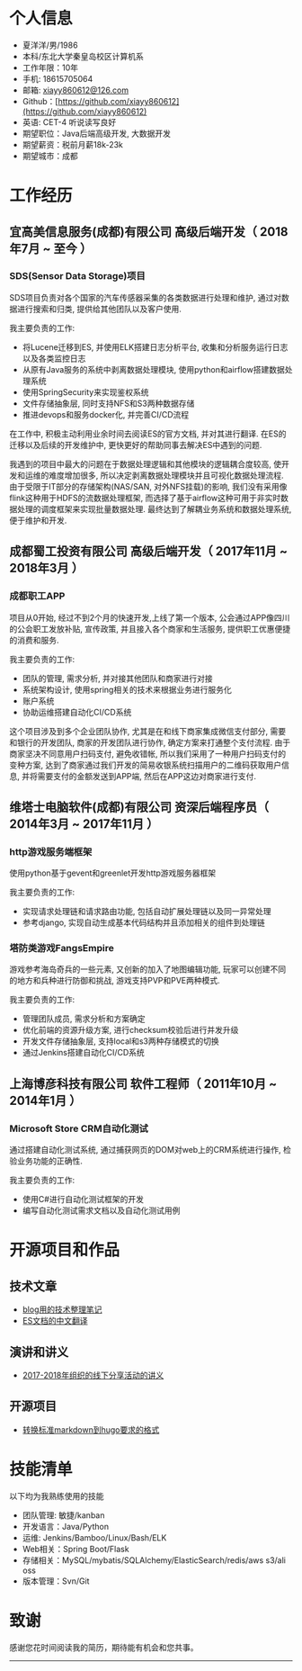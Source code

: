 # 个人信息

 - 夏洋洋/男/1986 
 - 本科/东北大学秦皇岛校区计算机系 
 - 工作年限：10年
 - 手机: 18615705064
 - 邮箱: xiayy860612@126.com
 - Github：[https://github.com/xiayy860612](https://github.com/xiayy860612)
 - 英语: CET-4 听说读写良好
 - 期望职位：Java后端高级开发, 大数据开发
 - 期望薪资：税前月薪18k-23k
 - 期望城市：成都

# 工作经历

## 宜高美信息服务(成都)有限公司 高级后端开发（ 2018年7月 ~ 至今 ）

### SDS(Sensor Data Storage)项目 
SDS项目负责对各个国家的汽车传感器采集的各类数据进行处理和维护, 
通过对数据进行搜索和归类, 提供给其他团队以及客户使用.

我主要负责的工作:
- 将Lucene迁移到ES, 并使用ELK搭建日志分析平台, 收集和分析服务运行日志以及各类监控日志
- 从原有Java服务的系统中剥离数据处理模块, 使用python和airflow搭建数据处理系统
- 使用SpringSecurity来实现鉴权系统
- 文件存储抽象层, 同时支持NFS和S3两种数据存储
- 推进devops和服务docker化, 并完善CI/CD流程

在工作中, 积极主动利用业余时间去阅读ES的官方文档, 并对其进行翻译.
在ES的迁移以及后续的开发维护中, 更快更好的帮助同事去解决ES中遇到的问题.

我遇到的项目中最大的问题在于数据处理逻辑和其他模块的逻辑耦合度较高, 使开发和运维的难度增加很多, 所以决定剥离数据处理模块并且可视化数据处理流程.
由于受限于IT部分的存储架构(NAS/SAN, 对外NFS挂载)的影响, 
我们没有采用像flink这种用于HDFS的流数据处理框架, 
而选择了基于airflow这种可用于非实时数据处理的调度框架来实现批量数据处理.
最终达到了解耦业务系统和数据处理系统, 便于维护和开发.

## 成都蜀工投资有限公司 高级后端开发（ 2017年11月 ~ 2018年3月 ）

### 成都职工APP 
项目从0开始, 经过不到2个月的快速开发,上线了第一个版本,
公会通过APP像四川的公会职工发放补贴, 宣传政策, 
并且接入各个商家和生活服务, 提供职工优惠便捷的消费和服务.

我主要负责的工作:
- 团队的管理, 需求分析, 并对接其他团队和商家进行对接
- 系统架构设计, 使用spring相关的技术来根据业务进行服务化
- 账户系统
- 协助运维搭建自动化CI/CD系统

这个项目涉及到多个企业团队协作, 尤其是在和线下商家集成微信支付部分, 
需要和银行的开发团队, 商家的开发团队进行协作, 确定方案来打通整个支付流程.
由于商家坚决不同意用户扫码支付, 避免收错帐, 所以我们采用了一种用户扫码支付的变种方案, 达到了商家通过我们开发的简易收银系统扫描用户的二维码获取用户信息, 并将需要支付的金额发送到APP端, 然后在APP这边对商家进行支付.

## 维塔士电脑软件(成都)有限公司 资深后端程序员（ 2014年3月 ~ 2017年11月 ）

### http游戏服务端框架
使用python基于gevent和greenlet开发http游戏服务器框架
 
 我主要负责的工作:
 - 实现请求处理链和请求路由功能, 包括自动扩展处理链以及同一异常处理
 - 参考django, 实现自动生成基本代码结构并且添加相关的组件到处理链
  
### 塔防类游戏FangsEmpire
游戏参考海岛奇兵的一些元素, 又创新的加入了地图编辑功能, 
玩家可以创建不同的地方和兵种进行防御和挑战, 游戏支持PVP和PVE两种模式.

我主要负责的工作:
- 管理团队成员, 需求分析和方案确定
- 优化前端的资源升级方案, 进行checksum校验后进行并发升级
- 开发文件存储抽象层, 支持local和s3两种存储模式的切换
- 通过Jenkins搭建自动化CI/CD系统

## 上海博彦科技有限公司  软件工程师（ 2011年10月 ~ 2014年1月 ）

### Microsoft Store CRM自动化测试
通过搭建自动化测试系统, 通过捕获网页的DOM对web上的CRM系统进行操作, 
检验业务功能的正确性.

我主要负责的工作:
- 使用C#进行自动化测试框架的开发
- 编写自动化测试需求文档以及自动化测试用例

# 开源项目和作品

## 技术文章

- [blog用的技术整理笔记](https://github.com/xiayy860612/blog-articles)
- [ES文档的中文翻译](https://github.com/S2U2MLancer/elk-docs-in-cn)

## 演讲和讲义

- [2017-2018年组织的线下分享活动的讲义](https://github.com/S2U2MLancer/blog/tree/master/pmd)

## 开源项目
- [转换标准markdown到hugo要求的格式](https://github.com/xiayy860612/pmd2hugo)

# 技能清单
以下均为我熟练使用的技能

- 团队管理: 敏捷/kanban
- 开发语言：Java/Python
- 运维: Jenkins/Bamboo/Linux/Bash/ELK
- Web相关：Spring Boot/Flask
- 存储相关：MySQL/mybatis/SQLAlchemy/ElasticSearch/redis/aws s3/ali oss
- 版本管理：Svn/Git

# 致谢
感谢您花时间阅读我的简历，期待能有机会和您共事。

---
[冷熊简历]: http://cv.ftqq.com/